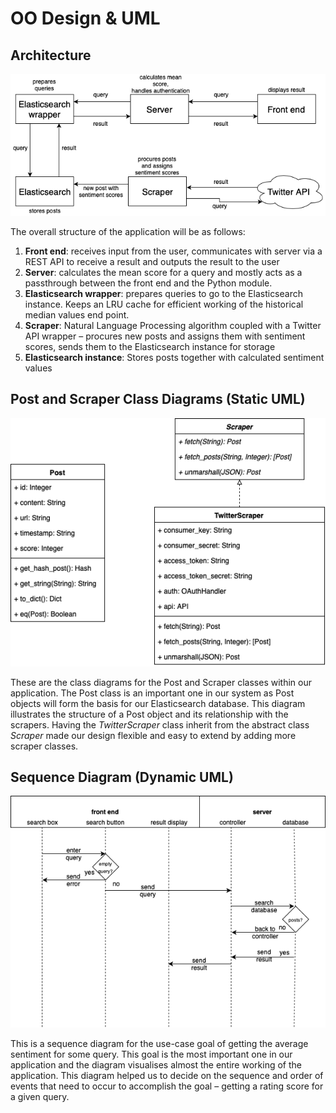 # OO Design & UML
## Architecture
![High-level architecture diagram](includes/high-level.png)

The overall structure of the application will be as follows:
1. **Front end**: receives input from the user, communicates with server via a REST API to receive a result and outputs the result to the user
1. **Server**: calculates the mean score for a query and mostly acts as a passthrough between the front end and the Python module.
1. **Elasticsearch wrapper**: prepares queries to go to the Elasticsearch instance. Keeps an LRU cache for efficient working of the historical median values end point.
1. **Scraper**: Natural Language Processing algorithm coupled with a Twitter API wrapper – procures new posts and assigns them with sentiment scores, sends them to the Elasticsearch instance for storage
1. **Elasticsearch instance**: Stores posts together with calculated sentiment values

## Post and Scraper Class Diagrams (Static UML)
![Class diagram](includes/class-diagram.png)

These are the class diagrams for the Post and Scraper classes within our application. The Post class is an important one in our system as Post objects will form the basis for our Elasticsearch database. This diagram illustrates the structure of a Post object and its relationship with the scrapers. Having the *TwitterScraper* class inherit from the abstract class *Scraper* made our design flexible and easy to extend by adding more scraper classes.

## Sequence Diagram (Dynamic UML)
![Sequence diagram](includes/sequence-diagram.png)

This is a sequence diagram for the use-case goal of getting the average sentiment for some query. This goal is the most important one in our application and the diagram visualises almost the entire working of the application. This diagram helped us to decide on the sequence and order of events that need to occur to accomplish the goal – getting a rating score for a given query.
